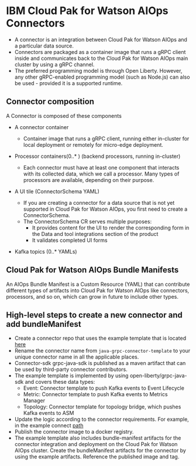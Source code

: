 # IBM Cloud Pak for Watson AIOps Connectors

- A connector is an integration between Cloud Pak for Watson AIOps and a particular data source.
- Connectors are packaged as a container image that runs a gRPC client inside and communicates back to the Cloud Pak for Watson AIOps main cluster by using a gRPC channel.
- The preferred programming model is through Open Liberty. However, any other gRPC-enabled programming model (such as Node.js) can also be used - provided it is a supported runtime.

## Connector composition
A Connector is composed of these components

- A connector container
  - Container image that runs a gRPC client, running either in-cluster for local deployment or remotely for micro-edge deployment.

- Processor containers(0..* ) (backend processors, running in-cluster)
  - Each connector must have at least one component that interacts with its collected data, which we call a processor.  Many types of processors are available, depending on their purpose.

- A UI tile (ConnectorSchema YAML)
   - If you are creating a connector for a data source that is not yet supported in Cloud Pak for Watson AIOps, you first need to create a ConnectorSchema.
   - The ConnectorSchema CR serves multiple purposes:
      - It provides content for the UI to render the corresponding form in the Data and tool integrations section of the product
      - It validates completed UI forms

- Kafka topics (0..* YAMLs)

## Cloud Pak for Watson AIOps Bundle Manifests
An AIOps Bundle Manifest is a Custom Resource (YAML) that can contribute different types of artifacts into Cloud Pak for Watson AIOps like connectors, processors, and so on, which can grow in future to include other types.

## High-level steps to create a new connector and add bundleManifest
- Create a connector repo that uses the example template that is located [here](https://github.com/IBM/cp4waiops-connectors-java-template)
- Rename the connector name from `java-grpc-connector-template` to your unique connector name in all the applicable places.
- Connector-sdk grpc-java-sdk is published as a maven artifact that can be used by third-party connector contributors.
- The example template is implemented by using open-liberty/grpc-java-sdk and covers these data types:
    - Event: Connector template to push Kafka events to Event Lifecycle
    - Metric: Connector template to push Kafka events to Metrics Manager
    - Topology: Connector template for topology bridge, which pushes Kafka events to ASM
- Update the logic according to the connector requirements. For example, in the example connect [path](https://github.com/IBM/cp4waiops-connectors-java-template/tree/main/src/main/java/com/ibm/aiops/connectors/template)
- Publish the connector image to a docker registry.
- The example template also includes bundle-manifest artifacts for the connector integration and deployment on the Cloud Pak for Watson AIOps cluster. Create the bundleManifest artifacts for the connector by using the example artifacts. Reference the published image and tag.